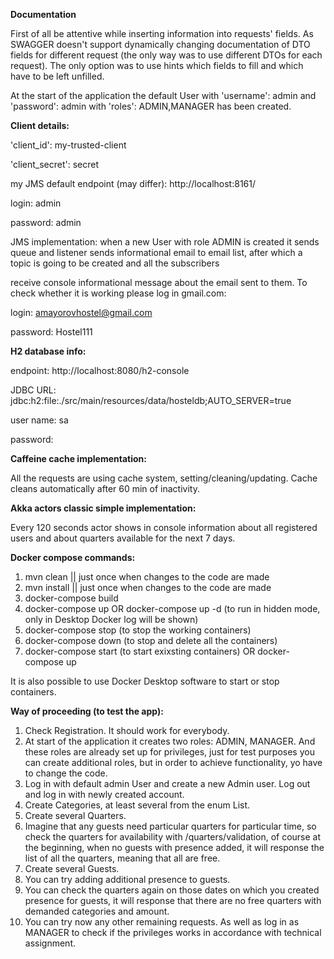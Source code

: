 **Documentation**

First of all be attentive while inserting information into requests' fields. As SWAGGER doesn't support dynamically changing documentation of DTO fields for different request (the only way was to use different DTOs for each request). The only option was to use hints which fields to fill and which have to be left unfilled.

At the start of the application the default User with 'username': admin and 'password': admin with 'roles': ADMIN,MANAGER has been created.

**Client details:**

'client_id': my-trusted-client

'client_secret': secret

my JMS default endpoint (may differ): http://localhost:8161/

login: admin

password: admin

JMS implementation: when a new User with role ADMIN is created it sends queue and listener sends informational email to email list, after which a topic is going to be created and all the subscribers

receive console informational message about the email sent to them. To check whether it is working please log in gmail.com:

login: amayorovhostel@gmail.com

password: Hostel111

**H2 database info:**

endpoint: http://localhost:8080/h2-console

JDBC URL: jdbc:h2:file:./src/main/resources/data/hosteldb;AUTO_SERVER=true

user name: sa

password:

**Caffeine cache implementation:**

All the requests are using cache system, setting/cleaning/updating. Cache cleans automatically after 60 min of inactivity.

**Akka actors classic simple implementation:**

Every 120 seconds actor shows in console information about all registered users and about quarters available for the next 7 days.

**Docker compose commands:**

1. mvn clean || just once when changes to the code are made
2. mvn install || just once when changes to the code are made
3. docker-compose build
4. docker-compose up OR docker-compose up -d (to run in hidden mode, only in Desktop Docker log will be shown)
5. docker-compose stop (to stop the working containers)
6. docker-compose down (to stop and delete all the containers)
7. docker-compose start (to start exixsting containers) OR docker-compose up

It is also possible to use Docker Desktop software to start or stop containers.

**Way of proceeding (to test the app):**

1. Check Registration. It should work for everybody.
2. At start of the application it creates two roles: ADMIN, MANAGER. And these roles are already set up for privileges, just for test purposes you can create additional roles, but in order to achieve functionality, yo have to change the code.
3. Log in with default admin User and create a new Admin user. Log out and log in with newly created account.
4. Create Categories, at least several from the enum List.
5. Create several Quarters.
6. Imagine that any guests need particular quarters for particular time, so check the quarters for availability with /quarters/validation, of course at the beginning, when no guests with presence added, it will response the list of all the quarters, meaning that all are free.
7. Create several Guests.
8. You can try adding additional presence to guests.
9. You can check the quarters again on those dates on which you created presence for guests, it will response that there are no free quarters with demanded categories and amount.
10. You can try now any other remaining requests. As well as log in as MANAGER to check if the privileges works in accordance with technical assignment.
